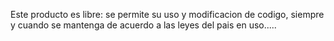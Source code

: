 Este producto es libre: se permite su uso y modificacion de codigo, siempre y cuando se mantenga de acuerdo a las leyes del pais en uso.....